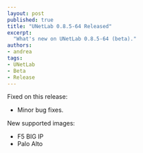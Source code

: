 ```yaml
---
layout: post
published: true
title: "UNetLab 0.8.5-64 Released"
excerpt:
  "What's new on UNetLab 0.8.5-64 (beta)."
authors:
- andrea
tags:
- UNetLab
- Beta
- Release
---
```

Fixed on this release:

* Minor bug fixes.

New supported images:

* F5 BIG IP
* Palo Alto
